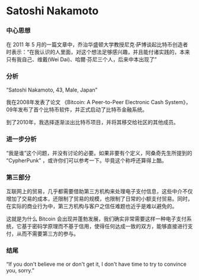 # Satoshi Nakamoto


### 中心思想

在 2011 年 5 月的一篇文章中，乔治华盛顿大学教授尼克·萨博谈起比特币创造者时表示：“在我认识的人里面，对这个想法足够感兴趣，并且能付诸实践的，本来只有我自己、维戴(Wei Dai)、哈爾·芬尼三个人，后来中本出现了”


### 分析

“Satoshi Nakamoto, 43, Male, Japan”


我在2008年发表了论文 《Bitcoin: A Peer-to-Peer Electronic Cash System》，09年发布了首个比特币软件，并正式启动了比特币金融系统。
	

到了2010年，我选择逐渐淡出比特币项目，并将其移交给社区的其他成员。
	

### 进一步分析

“我是谁”这个问题，并没有讨论的必要。如果非要有个定义，阿桑奇先生所提到的 “CypherPunk” ，或许你们可以参考一下。毕竟这个称呼还算得上酷。


### 第三部分

互联网上的贸易，几乎都需要借助第三方机构来处理电子支付信息，这些中介不仅增加了交易的成本，还限制了贸易的规模，也限制了日常的小额支付贸易。同时，在实际的商业行为中，第三方机构与客户之信任难题也近乎是难以避免的。
	

这就是为什么 Bitcoin 会出现并蓬勃发展，我们确实非常需要这样一种电子支付系统，它基于密码学原理而不基于信用，使得任何达成一致的双方，能够直接进行支付，从而不需要第三方的参与。


### 结尾


“If you don't believe me or don't get it, I don't have time to try to convince you, sorry.”
	
